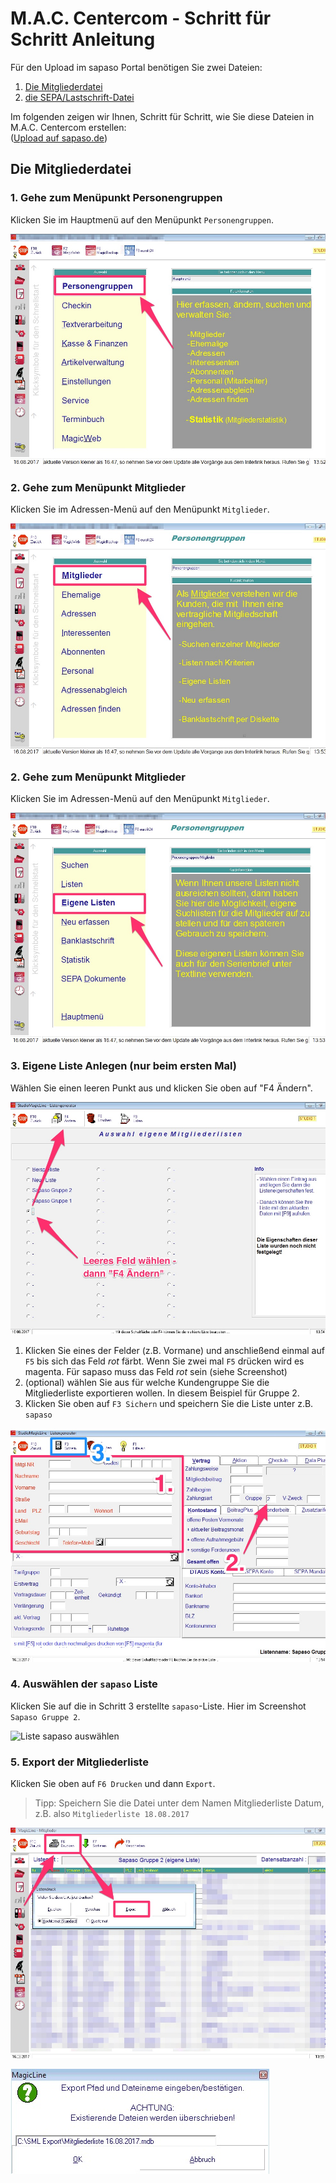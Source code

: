 # M.A.C. Centercom - Schritt für Schritt Anleitung

Für den Upload im sapaso Portal benötigen Sie zwei Dateien:

1. [Die Mitgliederdatei](#die-mitgliederdatei)
2. [die SEPA/Lastschrift-Datei](#sepalastschrift-datei-erstellen)

Im folgenden zeigen wir Ihnen, Schritt für Schritt, wie Sie diese Dateien in M.A.C. Centercom erstellen:  
([Upload auf sapaso.de](upload-im-portal))

## Die Mitgliederdatei

### 1. Gehe zum Menüpunkt Personengruppen

Klicken Sie im Hauptmenü auf den Menüpunkt `Personengruppen`.

![Menü-Punkt Personengruppen auswählen](magicline/_media/mitgliederliste/1-personengruppen.jpg "Menü-Punkt Personengruppen auswählen")

### 2. Gehe zum Menüpunkt Mitglieder

Klicken Sie im Adressen-Menü auf den Menüpunkt `Mitglieder`.

![Menü-Punkt Mitglieder auswählen](magicline/_media/mitgliederliste/2-mitglieder.jpg "Menü-Punkt Mitglieder auswählen")

### 2. Gehe zum Menüpunkt Mitglieder

Klicken Sie im Adressen-Menü auf den Menüpunkt `Mitglieder`.

![Menü-Punkt Eigene Liste auswählen](magicline/_media/mitgliederliste/3-eigene-liste.jpg "Menü-Punkt Eigene Liste auswählen")

### 3. Eigene Liste Anlegen (nur beim ersten Mal)

Wählen Sie einen leeren Punkt aus und klicken Sie oben auf "F4 Ändern".

![Leeres Feld und Ändern auswählen](magicline/_media/mitgliederliste/4-leeres-feld-plus-aendern.jpg "Leeres Feld und Ändern auswählen")

  1. Klicken Sie eines der Felder (z.B. Vormane) und anschließend einmal auf `F5` bis sich das Feld *rot* färbt.
  Wenn Sie zwei mal `F5` drücken wird es magenta. Für sapaso muss das Feld *rot* sein (siehe Screenshot)
  2. (optional) wählen Sie aus für welche Kundengruppe Sie die Mitgliederliste exportieren wollen.
  In diesem Beispiel für Gruppe 2.
  3. Klicken Sie oben auf `F3 Sichern` und speichern Sie die Liste unter z.B. `sapaso`

![Felder auswählen](magicline/_media/mitgliederliste/5-gruppe-anlegen.jpg "Felder auswählen")

### 4. Auswählen der `sapaso` Liste

Klicken Sie auf die in Schritt 3 erstellte `sapaso`-Liste. Hier im Screenshot `Sapaso Gruppe 2`.

![Liste sapaso auswählen](magicline/_media/mitgliederliste/6-liste-auswählen.jpg "Liste sapaso auswählen")

### 5. Export der Mitgliederliste

Klicken Sie oben auf `F6 Drucken` und dann `Export`.

> Tipp: Speichern Sie die Datei unter dem Namen Mitgliederliste Datum, z.B. also `Mitgliederliste 18.08.2017`

![Exportieren Sie die Daten](magicline/_media/mitgliederliste/7-daten-exportieren.jpg "Exportieren Sie die Daten")

![Speichern der Daten unter Mitgliederliste und Datum](magicline/_media/mitgliederliste/8-speichern-unter-mitgliederliste-und-datum.jpg "Speichern der Daten unter Mitgliederliste + Datum")
